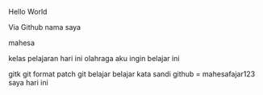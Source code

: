 Hello World

Via Github
nama saya

mahesa

kelas
pelajaran
hari ini
olahraga
aku ingin belajar ini


gitk
git format patch 
git belajar
belajar
kata sandi github = mahesafajar123
saya hari ini
